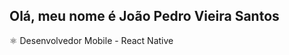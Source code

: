 ## Olá, meu nome é João Pedro Vieira Santos

⚛️ Desenvolvedor Mobile - React Native

<!---
JPeeeeee/JPeeeeee is a ✨ special ✨ repository because its `README.md` (this file) appears on your GitHub profile.
You can click the Preview link to take a look at your changes.
--->
